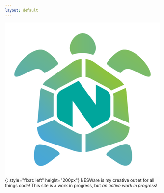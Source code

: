 ```yaml
---
layout: default
---
```


![NESWare](assets/graphics/nesware-logo-textless.png){: style="float: left" height="200px"}
NESWare is my creative outlet for all things code! This site is a work in progress, but *an active work in progress*!